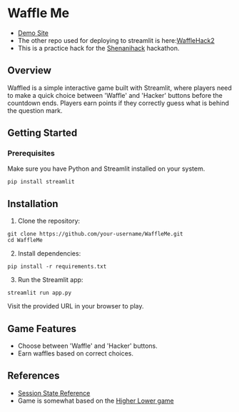 # Waffle Me

- [Demo Site](https://waffled.streamlit.app/)
- The other repo used for deploying to streamlit is here:[WaffleHack2](https://github.com/Mikerniker/WaffleHack2)
- This is a practice hack for the [Shenanihack](https://wafflehackstesting.devpost.com/) 
hackathon.

## Overview
Waffled is a simple interactive game built with Streamlit, where players need to make a quick 
choice between 'Waffle' and 'Hacker' buttons before the countdown ends. 
Players earn points if they correctly guess what is behind the question mark.

## Getting Started

### Prerequisites

Make sure you have Python and Streamlit installed on your system.

```
pip install streamlit
```

## Installation

1. Clone the repository:

```
git clone https://github.com/your-username/WaffleMe.git
cd WaffleMe
```

2. Install dependencies:
```
pip install -r requirements.txt
```

3. Run the Streamlit app:

```
streamlit run app.py
```

Visit the provided URL in your browser to play.

## Game Features

- Choose between 'Waffle' and 'Hacker' buttons.
- Earn waffles based on correct choices.

## References

- [Session State Reference](https://stackoverflow.com/questions/77588263/how-to-make-session-state-persist-after-button-click-in-streamlit/77588562#77588562)
- Game is somewhat based on the [Higher Lower game](https://github.com/ccrsxx/pywebapp/blob/main/src/guess_number.py)
